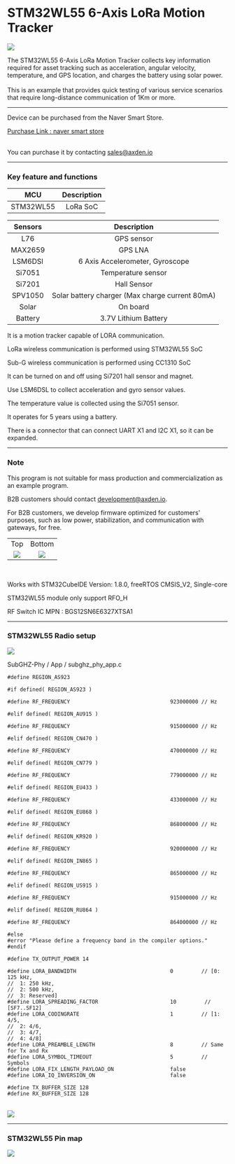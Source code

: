 
# STM32WL55 6-Axis LoRa Motion Tracker

<img src="./asset/axden_stm32wl55_lora_motion_tracker.jpeg">
<br>

The STM32WL55 6-Axis LoRa Motion Tracker collects key information required for asset tracking such as acceleration, angular velocity, temperature, and GPS location, and charges the battery using solar power.
<br>
<br>
This is an example that provides quick testing of various service scenarios that require long-distance communication of 1Km or more.
<br>

-----------------------

Device can be purchased from the Naver Smart Store.
<br>

[Purchase Link : naver smart store](https://smartstore.naver.com/axden)
<br>
<br>

You can purchase it by contacting sales@axden.io

-----------------------

### Key feature and functions

MCU | Description
:-------------------------:|:-------------------------:
STM32WL55 | LoRa SoC

Sensors | Description
:-------------------------:|:-------------------------:
L76 | GPS sensor
MAX2659 | GPS LNA
LSM6DSl | 6 Axis Accelerometer, Gyroscope
Si7051 | Temperature sensor
Si7201 | Hall Sensor
SPV1050 | Solar battery charger (Max charge current 80mA)
Solar | On board
Battery | 3.7V Lithium Battery


It is a motion tracker capable of LORA communication.
<br>

LoRa wireless communication is performed using STM32WL55 SoC
<br>

Sub-G wireless communication is performed using CC1310 SoC
<br>

It can be turned on and off using Si7201 hall sensor and magnet.
<br>

Use LSM6DSL to collect acceleration and gyro sensor values.
<br>

The temperature value is collected using the Si7051 sensor.
<br>

It operates for 5 years using a battery.
<br>

There is a connector that can connect UART X1 and I2C X1, so it can be expanded.
<br>

-----------------------

### Note

This program is not suitable for mass production and commercialization as an example program.
<br>

B2B customers should contact development@axden.io.
<br>

For B2B customers, we develop firmware optimized for customers' purposes, such as low power, stabilization, and communication with gateways, for free.
<br>

<table>
  <tr align="center">
    <td>Top</td>
    <td>Bottom</td>
  </tr>
  <tr align="center">
    <td><img src="./asset/axden_stm32wl55_lora_top.jpeg"></td>
    <td><img src="./asset/axden_stm32wl55_lora_bottom.jpeg"></td>
  </tr>
</table>
<br>

Works with STM32CubeIDE Version: 1.8.0, freeRTOS CMSIS_V2, Single-core
<br>

STM32WL55 module only support RFO_H
<br>

RF Switch IC MPN : BGS12SN6E6327XTSA1
<br>


-----------------------

### STM32WL55 Radio setup

<img src="./asset/Radio_setup_path.png">
<br>

SubGHZ-Phy / App / subghz_phy_app.c

```
#define REGION_AS923

#if defined( REGION_AS923 )

#define RF_FREQUENCY                                923000000 // Hz

#elif defined( REGION_AU915 )

#define RF_FREQUENCY                                915000000 // Hz

#elif defined( REGION_CN470 )

#define RF_FREQUENCY                                470000000 // Hz

#elif defined( REGION_CN779 )

#define RF_FREQUENCY                                779000000 // Hz

#elif defined( REGION_EU433 )

#define RF_FREQUENCY                                433000000 // Hz

#elif defined( REGION_EU868 )

#define RF_FREQUENCY                                868000000 // Hz

#elif defined( REGION_KR920 )

#define RF_FREQUENCY                                920000000 // Hz

#elif defined( REGION_IN865 )

#define RF_FREQUENCY                                865000000 // Hz

#elif defined( REGION_US915 )

#define RF_FREQUENCY                                915000000 // Hz

#elif defined( REGION_RU864 )

#define RF_FREQUENCY                                864000000 // Hz

#else
#error "Please define a frequency band in the compiler options."
#endif

#define TX_OUTPUT_POWER 14

#define LORA_BANDWIDTH                              0         // [0: 125 kHz,
//  1: 250 kHz,
//  2: 500 kHz,
//  3: Reserved]
#define LORA_SPREADING_FACTOR                       10         // [SF7..SF12]
#define LORA_CODINGRATE                             1         // [1: 4/5,
//  2: 4/6,
//  3: 4/7,
//  4: 4/8]
#define LORA_PREAMBLE_LENGTH                        8         // Same for Tx and Rx
#define LORA_SYMBOL_TIMEOUT                         5         // Symbols
#define LORA_FIX_LENGTH_PAYLOAD_ON                  false
#define LORA_IQ_INVERSION_ON                        false

#define TX_BUFFER_SIZE 128
#define RX_BUFFER_SIZE 128

```
<br>

<img src="./asset/Radio_setup.png">
<br>

-------------------------

### STM32WL55 Pin map

<img src="./asset/motion_tracker_stm32wl55_pinmap.png">
